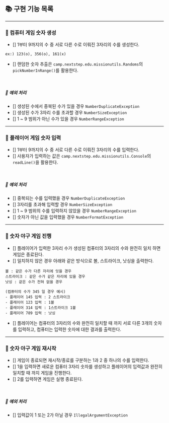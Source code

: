 ## 📚 구현 기능 목록

---
### 📌 컴퓨터 게임 숫자 생성
- [] 1부터 9까지의 수 중 서로 다른 수로 이뤄진 3자리의 수를 생성한다.
```
ex:) 123(o), 356(o), 161(x)
```
- [] 랜덤한 숫자 추출은 ``camp.nextstep.edu.missionutils.Randoms``의 ``pickNumberInRange()``를 활용한다.

<br>

##### 🚫 예외 처리
- [] 생성된 수에서 중복된 수가 있을 경우 ``NumberDuplicateException``
- [] 생성된 수가 3자리 수를 초과할 경우 ``NumberSizeException``
- [] 1 ~ 9 범위가 아닌 수가 있을 경우 ``NumberRangeException``

---
### 📌 플레이어 게임 숫자 입력
- [] 1부터 9까지의 수 중 서로 다른 수로 이뤄진 3자리의 수를 입력한다.
- [] 사용자가 입력하는 값은 ``camp.nextstep.edu.missionutils.Console``의 ``readLine()``을 활용한다.

<br>

##### 🚫 예외 처리
- [] 중복되는 수를 입력했을 경우 ``NumberDuplicateException`` 
- [] 3자리를 초과해 입력할 경우 ``NumberSizeException``
- [] 1 ~ 9 범위의 수를 입력하지 않았을 경우 ``NumberRangeException``
- [] 숫자가 아닌 값을 입력했을 경우 ``NumberFormatException``

---
### 📌 숫자 야구 게임 진행
- [] 플레이어가 입력한 3자리 수가 생성된 컴퓨터의 3자리의 수와 완전히 일치 하면 게임은 종료된다.
- [] 일치하지 않은 경우 아래와 같은 방식으로 볼, 스트라이크, 낫싱을 출력한다.
```
볼 : 같은 수가 다른 자리에 잇을 경우
스트라이크 : 같은 수가 같은 자리에 있을 경우
낫싱 : 같은 수가 전혀 없을 경우

(컴퓨터의 수가 345 일 경우 예시)
- 플레이어 145 입력 : 2 스트라이크
- 플레이어 123 입력 : 1볼
- 플레이어 314 입력 : 1스트라이크 1볼
- 플레이어 789 입력 : 낫싱
```
- [] 플레이어는 컴퓨터의 3자리의 수와 완전히 일치할 때 까지 서로 다른 3개의 숫자를 입력하고, 컴퓨터는 입력한 숫자에 대한 결과를 출력한다.

---
### 📌 숫자 야구 게임 재시작
- [] 게임이 종료되면 재시작/종료를 구분하는 1과 2 중 하나의 수를 입력한다. 
- [] 1을 입력하면 새로운 컴퓨터 3자리 숫자를 생성하고 플레이어의 입력값과 완전히 일치할 때 까지 게임을 진행한다.
- [] 2를 입력하면 게임은 실행 종료된다.

<br>

##### 🚫 예외 처리
- [] 입력값이 1 또는 2가 아닐 경우 ``IllegalArgumentException``
